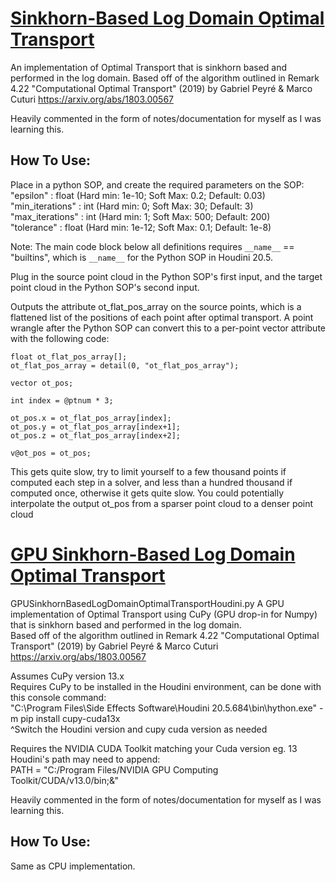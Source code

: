 # **[Sinkhorn-Based Log Domain Optimal Transport](./SinkhornBasedLogDomainOptimalTransportHoudini.py)**
An implementation of Optimal Transport that is sinkhorn based and performed in the log domain.
Based off of the algorithm outlined in Remark 4.22 "Computational Optimal Transport" (2019) by Gabriel Peyré & Marco Cuturi https://arxiv.org/abs/1803.00567

Heavily commented in the form of notes/documentation for myself as I was learning this.

## How To Use:
Place in a python SOP, and create the required parameters on the SOP:  
"epsilon" : float (Hard min: 1e-10; Soft Max: 0.2; Default: 0.03)  
"min_iterations" : int (Hard min: 0; Soft Max: 30; Default: 3)  
"max_iterations" : int (Hard min: 1; Soft Max: 500; Default: 200)  
"tolerance" : float (Hard min: 1e-12; Soft Max: 0.1; Default: 1e-8)

Note: The main code block below all definitions requires `__name__` == "builtins", which is `__name__` for the Python SOP in Houdini 20.5.

Plug in the source point cloud in the Python SOP's first input, and the target point cloud in the Python SOP's second input.

Outputs the attribute ot_flat_pos_array on the source points, which is a flattened list of the positions of each point after optimal transport.
A point wrangle after the Python SOP can convert this to a per-point vector attribute with the following code:

    float ot_flat_pos_array[];
    ot_flat_pos_array = detail(0, "ot_flat_pos_array");

    vector ot_pos;

    int index = @ptnum * 3;

    ot_pos.x = ot_flat_pos_array[index];
    ot_pos.y = ot_flat_pos_array[index+1];
    ot_pos.z = ot_flat_pos_array[index+2];

    v@ot_pos = ot_pos;

This gets quite slow, try to limit yourself to a few thousand points if computed each step in a solver, and less than a hundred thousand if computed once, otherwise it gets quite slow.
You could potentially interpolate the output ot_pos from a sparser point cloud to a denser point cloud


# **[GPU Sinkhorn-Based Log Domain Optimal Transport](./GPUSinkhornBasedLogDomainOptimalTransportHoudini.py)**
GPUSinkhornBasedLogDomainOptimalTransportHoudini.py
A GPU implementation of Optimal Transport using CuPy (GPU drop-in for Numpy) that is sinkhorn based and performed in the log domain.  
Based off of the algorithm outlined in Remark 4.22 "Computational Optimal Transport" (2019) by Gabriel Peyré & Marco Cuturi https://arxiv.org/abs/1803.00567

Assumes CuPy version 13.x  
Requires CuPy to be installed in the Houdini environment, can be done with this console command:  
"C:\Program Files\Side Effects Software\Houdini 20.5.684\bin\hython.exe" -m pip install cupy-cuda13x  
^Switch the Houdini version and cupy cuda version as needed

Requires the NVIDIA CUDA Toolkit matching your Cuda version eg. 13  
Houdini's path may need to append:  
PATH = "C:/Program Files/NVIDIA GPU Computing Toolkit/CUDA/v13.0/bin;&"

Heavily commented in the form of notes/documentation for myself as I was learning this.

## How To Use:
Same as CPU implementation.

